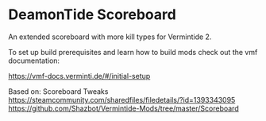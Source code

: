 # DeamonTide Scoreboard

An extended scoreboard with more kill types for Vermintide 2.

To set up build prerequisites and learn how to build mods check out the vmf documentation:

https://vmf-docs.verminti.de/#/initial-setup

Based on: Scoreboard Tweaks
    https://steamcommunity.com/sharedfiles/filedetails/?id=1393343095
    https://github.com/Shazbot/Vermintide-Mods/tree/master/Scoreboard
